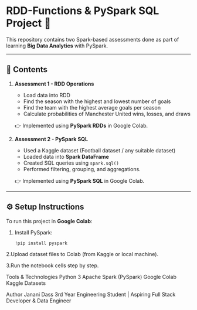 # RDD-Functions & PySpark SQL Project 🚀

This repository contains two Spark-based assessments done as part of learning **Big Data Analytics** with PySpark.

---

## 📂 Contents
1. **Assessment 1 - RDD Operations**
   - Load data into RDD  
   - Find the season with the highest and lowest number of goals  
   - Find the team with the highest average goals per season  
   - Calculate probabilities of Manchester United wins, losses, and draws  

   👉 Implemented using **PySpark RDDs** in Google Colab.

2. **Assessment 2 - PySpark SQL**
   - Used a Kaggle dataset (Football dataset / any suitable dataset)  
   - Loaded data into **Spark DataFrame**  
   - Created SQL queries using `spark.sql()`  
   - Performed filtering, grouping, and aggregations.  

   👉 Implemented using **PySpark SQL** in Google Colab.

---

## ⚙️ Setup Instructions
To run this project in **Google Colab**:
1. Install PySpark:
   ```bash
   !pip install pyspark
2.Upload dataset files to Colab (from Kaggle or local machine).

3.Run the notebook cells step by step.

Tools & Technologies
Python 3
Apache Spark (PySpark)
Google Colab
Kaggle Datasets

Author
Janani Dass
3rd Year Engineering Student | Aspiring Full Stack Developer & Data Engineer

